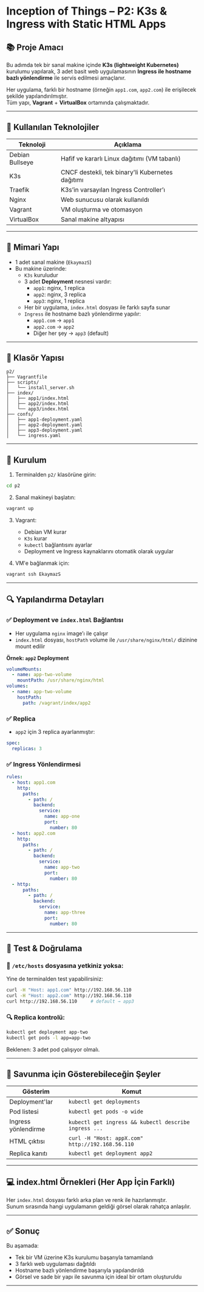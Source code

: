 # Inception of Things – P2: K3s & Ingress with Static HTML Apps

## 📚 Proje Amacı

Bu adımda tek bir sanal makine içinde **K3s (lightweight Kubernetes)** kurulumu yapılarak, 3 adet basit web uygulamasının **Ingress ile hostname bazlı yönlendirme** ile servis edilmesi amaçlanır.

Her uygulama, farklı bir hostname (örneğin `app1.com`, `app2.com`) ile erişilecek şekilde yapılandırılmıştır.  
Tüm yapı, **Vagrant** + **VirtualBox** ortamında çalışmaktadır.

---

## 🔧 Kullanılan Teknolojiler

| Teknoloji       | Açıklama                                         |
|-----------------|--------------------------------------------------|
| Debian Bullseye | Hafif ve kararlı Linux dağıtımı (VM tabanlı)     |
| K3s             | CNCF destekli, tek binary'li Kubernetes dağıtımı |
| Traefik         | K3s’in varsayılan Ingress Controller’ı           |
| Nginx           | Web sunucusu olarak kullanıldı                   |
| Vagrant         | VM oluşturma ve otomasyon                        |
| VirtualBox      | Sanal makine altyapısı                           |

---

## 🧱 Mimari Yapı

- 1 adet sanal makine (`EkaymazS`)
- Bu makine üzerinde:
  - `K3s` kuruludur
  - 3 adet **Deployment** nesnesi vardır:
    - `app1`: nginx, 1 replica
    - `app2`: nginx, 3 replica
    - `app3`: nginx, 1 replica
  - Her bir uygulama, `index.html` dosyası ile farklı sayfa sunar
  - `Ingress` ile hostname bazlı yönlendirme yapılır:
    - `app1.com` → `app1`
    - `app2.com` → `app2`
    - Diğer her şey → `app3` (default)

---

## 📁 Klasör Yapısı

```
p2/
├── Vagrantfile
├── scripts/
│   └── install_server.sh
├── index/
│   ├── app1/index.html
│   ├── app2/index.html
│   └── app3/index.html
├── confs/
│   ├── app1-deployment.yaml
│   ├── app2-deployment.yaml
│   ├── app3-deployment.yaml
│   └── ingress.yaml
```

---

## 🚀 Kurulum

1. Terminalden `p2/` klasörüne girin:

```bash
cd p2
```

2. Sanal makineyi başlatın:

```bash
vagrant up
```

3. Vagrant:
   - Debian VM kurar
   - `K3s` kurar
   - `kubectl` bağlantısını ayarlar
   - Deployment ve Ingress kaynaklarını otomatik olarak uygular

4. VM'e bağlanmak için:

```bash
vagrant ssh EkaymazS
```

---

## 🔍 Yapılandırma Detayları

### ✅ Deployment ve `index.html` Bağlantısı

- Her uygulama `nginx` image’ı ile çalışır
- `index.html` dosyası, `hostPath` volume ile `/usr/share/nginx/html/` dizinine mount edilir

**Örnek: `app2` Deployment**

```yaml
volumeMounts:
  - name: app-two-volume
    mountPath: /usr/share/nginx/html
volumes:
  - name: app-two-volume
    hostPath:
      path: /vagrant/index/app2
```

### ✅ Replica

- `app2` için 3 replica ayarlanmıştır:

```yaml
spec:
  replicas: 3
```

### ✅ Ingress Yönlendirmesi

```yaml
rules:
  - host: app1.com
    http:
      paths:
        - path: /
          backend:
            service:
              name: app-one
              port:
                number: 80
  - host: app2.com
    http:
      paths:
        - path: /
          backend:
            service:
              name: app-two
              port:
                number: 80
  - http:
      paths:
        - path: /
          backend:
            service:
              name: app-three
              port:
                number: 80
```

---

## 🧪 Test & Doğrulama

### 🔧 `/etc/hosts` dosyasına yetkiniz yoksa:

Yine de terminalden test yapabilirsiniz:

```bash
curl -H "Host: app1.com" http://192.168.56.110
curl -H "Host: app2.com" http://192.168.56.110
curl http://192.168.56.110     # default → app3
```

### 🔍 Replica kontrolü:

```bash
kubectl get deployment app-two
kubectl get pods -l app=app-two
```

Beklenen: 3 adet pod çalışıyor olmalı.

---

## 🧠 Savunma için Gösterebileceğin Şeyler

| Gösterim          | Komut                                                   |
|-------------------|----------------------------------------------------------|
| Deployment'lar    | `kubectl get deployments`                                |
| Pod listesi       | `kubectl get pods -o wide`                               |
| Ingress yönlendirme | `kubectl get ingress && kubectl describe ingress ...`  |
| HTML çıktısı      | `curl -H "Host: appX.com" http://192.168.56.110`         |
| Replica kanıtı    | `kubectl get deployment app2`                            |

---

## 💻 index.html Örnekleri (Her App İçin Farklı)

Her `index.html` dosyası farklı arka plan ve renk ile hazırlanmıştır.  
Sunum sırasında hangi uygulamanın geldiği görsel olarak rahatça anlaşılır.

---

## ✅ Sonuç

Bu aşamada:

- Tek bir VM üzerine K3s kurulumu başarıyla tamamlandı
- 3 farklı web uygulaması dağıtıldı
- Hostname bazlı yönlendirme başarıyla yapılandırıldı
- Görsel ve sade bir yapı ile savunma için ideal bir ortam oluşturuldu

---